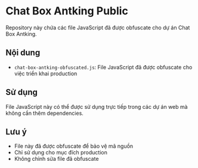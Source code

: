# Chat Box Antking Public

Repository này chứa các file JavaScript đã được obfuscate cho dự án Chat Box Antking.

## Nội dung

- `chat-box-antking-obfuscated.js`: File JavaScript đã được obfuscate cho việc triển khai production

## Sử dụng

File JavaScript này có thể được sử dụng trực tiếp trong các dự án web mà không cần thêm dependencies.

## Lưu ý

- File này đã được obfuscate để bảo vệ mã nguồn
- Chỉ sử dụng cho mục đích production
- Không chỉnh sửa file đã obfuscate 